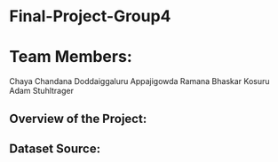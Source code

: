 # Final-Project-Group4

# Team Members:

Chaya Chandana Doddaiggaluru Appajigowda
Ramana Bhaskar Kosuru
Adam Stuhltrager


## Overview of the Project:





## Dataset Source:


